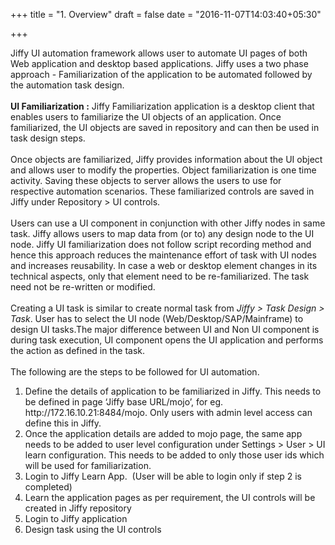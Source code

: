 +++
title = "1. Overview"
draft = false
date = "2016-11-07T14:03:40+05:30"

+++

Jiffy UI automation framework allows user to automate UI pages of both Web application and desktop based applications. Jiffy uses a two phase approach - Familiarization of the application to be automated followed by the automation task design.
<br/>
<br/>
<Strong>UI Familiarization :</Strong>
Jiffy Familiarization application is a desktop client that enables users to familiarize the UI objects of an application. Once familiarized, the UI objects are saved in repository and can then be used in task design steps.
<br/>
<br/>
Once objects are familiarized, Jiffy provides information about the UI object and allows user to modify the properties. Object familiarization is one time activity. Saving these objects to server allows the users to use for respective automation scenarios. These familiarized controls are saved in Jiffy under Repository > UI controls.
<br/>
<br/>
Users can use a UI component in conjunction with other Jiffy nodes in same task. Jiffy allows users to map data from (or to) any design node to the UI node.
Jiffy UI familiarization does not follow script recording method and hence this approach reduces the maintenance effort of task with UI nodes and increases reusability. In case a web or desktop element changes in its technical aspects, only that element need to be re-familiarized. The task need not be re-written or modified.
<br/>
<br/>
Creating a UI task is similar to create normal task from <i>Jiffy > Task Design > Task</i>. User has to select the UI node (Web/Desktop/SAP/Mainframe) to design UI tasks.The major difference between UI and Non UI component is during task execution, UI component opens the UI application and performs the action as defined in the task.
<br/>
<br/>
The following are the steps to be followed for UI automation.
<ol>
<li>Define the details of application to be familiarized in Jiffy. This needs to be defined in page ‘Jiffy base URL/mojo’, for eg. http://172.16.10.21:8484/mojo. Only users with admin level access can define this in Jiffy.</li>
<li>Once the application details are added to mojo page, the same app needs to be added to user level configuration under Settings > User > UI learn configuration. This needs to be added to only those user ids which will be used for familiarization.</li>
<li>Login to Jiffy Learn App.  (User will be able to login only if step 2 is completed)</li>
<li>Learn the application pages as per requirement, the UI controls will be created in Jiffy repository</li>
<li>Login to Jiffy application</li>
<li>Design task using the UI controls </li>
</ol>
